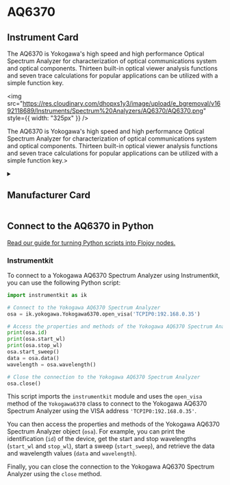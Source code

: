 
# AQ6370

## Instrument Card

<div className="flex">

<div>

The AQ6370 is Yokogawa's high speed and high performance Optical Spectrum Analyzer for characterization of optical communications system and optical components. Thirteen built-in optical viewer analysis functions and seven trace calculations for popular applications can be utilized with a simple function key.

</div>

<img src="https://res.cloudinary.com/dhopxs1y3/image/upload/e_bgremoval/v1692118689/Instruments/Spectrum%20Analyzers/AQ6370/AQ6370.png" style={{ width: "325px" }} />

</div>

The AQ6370 is Yokogawa's high speed and high performance Optical Spectrum Analyzer for characterization of optical communications system and optical components. Thirteen built-in optical viewer analysis functions and seven trace calculations for popular applications can be utilized with a simple function key.>

<details>
<summary><h2>Manufacturer Card</h2></summary>

<img src="https://res.cloudinary.com/dhopxs1y3/image/upload/e_bgremoval/v1692125993/Instruments/Vendor%20Logos/Yokogawa.png" style={{ width: "100%", objectFit: "cover" }} />

Yokogawa is a leading provider of Industrial Automation and Test and Measurement solutions. Combining superior technology with engineering services, project management, and maintenance, Yokogawa delivers field proven operational efficiency, safety, quality, and reliability. <a href="https://www.yokogawa.com/">Website</a>.

<ul>
  <li>Headquarters: Japan</li>
  <li>Yearly Revenue (millions, USD): 318.0</li>
</ul>
</details>

## Connect to the AQ6370 in Python

[Read our guide for turning Python scripts into Flojoy nodes.](https://docs.flojoy.ai/custom-nodes/creating-custom-node/)

### Instrumentkit

To connect to a Yokogawa AQ6370 Spectrum Analyzer using Instrumentkit, you can use the following Python script:

```python
import instrumentkit as ik

# Connect to the Yokogawa AQ6370 Spectrum Analyzer
osa = ik.yokogawa.Yokogawa6370.open_visa('TCPIP0:192.168.0.35')

# Access the properties and methods of the Yokogawa AQ6370 Spectrum Analyzer
print(osa.id)
print(osa.start_wl)
print(osa.stop_wl)
osa.start_sweep()
data = osa.data()
wavelength = osa.wavelength()

# Close the connection to the Yokogawa AQ6370 Spectrum Analyzer
osa.close()
```

This script imports the `instrumentkit` module and uses the `open_visa` method of the `Yokogawa6370` class to connect to the Yokogawa AQ6370 Spectrum Analyzer using the VISA address `'TCPIP0:192.168.0.35'`.

You can then access the properties and methods of the Yokogawa AQ6370 Spectrum Analyzer object (`osa`). For example, you can print the identification (`id`) of the device, get the start and stop wavelengths (`start_wl` and `stop_wl`), start a sweep (`start_sweep`), and retrieve the data and wavelength values (`data` and `wavelength`).

Finally, you can close the connection to the Yokogawa AQ6370 Spectrum Analyzer using the `close` method.

